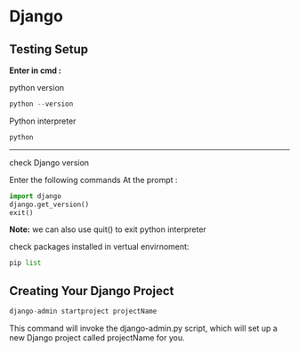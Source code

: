 # Django

## Testing Setup

**Enter in cmd :**

python version

```python
python --version
```
Python interpreter
```python
python
```
<hr>

check Django version

Enter the following commands At the prompt :

```python
import django
django.get_version()
exit()
```
**Note:** we can also use quit() to exit python interpreter

check packages installed in vertual envirnoment:
```python
pip list
```

## Creating Your Django Project

```python
django-admin startproject projectName
```

This command will invoke the django-admin.py script, which will set up a new Django project
called projectName for you.

